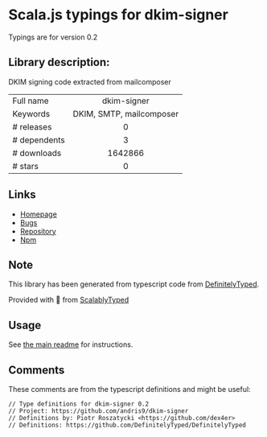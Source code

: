 
# Scala.js typings for dkim-signer

Typings are for version 0.2

## Library description:
DKIM signing code extracted from mailcomposer

|                    |                 |
| ------------------ | :-------------: |
| Full name          | dkim-signer |
| Keywords           | DKIM, SMTP, mailcomposer |
| # releases         | 0 |
| # dependents       | 3 |
| # downloads        | 1642866 |
| # stars            | 0 |

## Links
- [Homepage](https://github.com/andris9/dkim-signer)
- [Bugs](https://github.com/andris9/dkim-signer/issues)
- [Repository](https://github.com/andris9/dkim-signer)
- [Npm](https://www.npmjs.com/package/dkim-signer)
    


## Note
This library has been generated from typescript code from [DefinitelyTyped](https://definitelytyped.org).

Provided with :purple_heart: from [ScalablyTyped](https://github.com/oyvindberg/ScalablyTyped)

## Usage
See [the main readme](../../readme.md) for instructions.

## Comments

These comments are from the typescript definitions and might be useful:
```
// Type definitions for dkim-signer 0.2
// Project: https://github.com/andris9/dkim-signer
// Definitions by: Piotr Roszatycki <https://github.com/dex4er>
// Definitions: https://github.com/DefinitelyTyped/DefinitelyTyped

```

